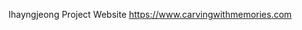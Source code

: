 Ihayngjeong Project Website
[https://](https://www.carvingwithmemories.com/)www.carvingwithmemories.com
